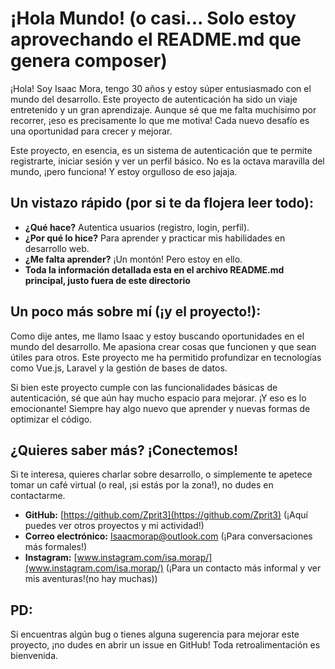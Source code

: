 # ¡Hola Mundo! (o casi... Solo estoy aprovechando el README.md que genera composer)

¡Hola! Soy Isaac Mora, tengo 30 años y estoy súper entusiasmado con el mundo del desarrollo. Este proyecto de autenticación ha sido un viaje entretenido y un gran aprendizaje. Aunque sé que me falta muchísimo por recorrer, ¡eso es precisamente lo que me motiva! Cada nuevo desafío es una oportunidad para crecer y mejorar.

Este proyecto, en esencia, es un sistema de autenticación que te permite registrarte, iniciar sesión y ver un perfil básico. No es la octava maravilla del mundo, ¡pero funciona! Y estoy orgulloso de eso jajaja.

## Un vistazo rápido (por si te da flojera leer todo):

-   **¿Qué hace?** Autentica usuarios (registro, login, perfil).
-   **¿Por qué lo hice?** Para aprender y practicar mis habilidades en desarrollo web.
-   **¿Me falta aprender?** ¡Un montón! Pero estoy en ello.
-   **Toda la información detallada esta en el archivo README.md principal, justo fuera de este directorio**

## Un poco más sobre mí (¡y el proyecto!):

Como dije antes, me llamo Isaac y estoy buscando oportunidades en el mundo del desarrollo. Me apasiona crear cosas que funcionen y que sean útiles para otros. Este proyecto me ha permitido profundizar en tecnologías como Vue.js, Laravel y la gestión de bases de datos.

Si bien este proyecto cumple con las funcionalidades básicas de autenticación, sé que aún hay mucho espacio para mejorar. ¡Y eso es lo emocionante! Siempre hay algo nuevo que aprender y nuevas formas de optimizar el código.

## ¿Quieres saber más? ¡Conectemos!

Si te interesa, quieres charlar sobre desarrollo, o simplemente te apetece tomar un café virtual (o real, ¡si estás por la zona!), no dudes en contactarme.

-   **GitHub:** [https://github.com/Zprit3](https://github.com/Zprit3) (¡Aquí puedes ver otros proyectos y mi actividad!)
-   **Correo electrónico:** Isaacmorap@outlook.com (¡Para conversaciones más formales!)
-   **Instagram:** [www.instagram.com/isa.morap/](www.instagram.com/isa.morap/) (¡Para un contacto más informal y ver mis aventuras!(no hay muchas))

## PD:

Si encuentras algún bug o tienes alguna sugerencia para mejorar este proyecto, ¡no dudes en abrir un issue en GitHub! Toda retroalimentación es bienvenida.
